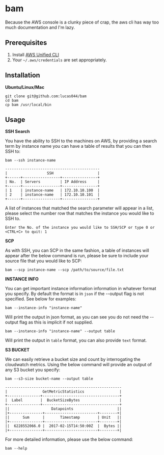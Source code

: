 bam
====
Because the AWS console is a clunky piece of crap, the aws cli has way too much documentation
and I'm lazy.

Prerequisites
-------------

1. Install [AWS Unified CLI](https://github.com/aws/aws-cli)
2. Your `~/.aws/credentials` are set appropriately.

Installation
------------

**Ubuntu/Linux/Mac**

    git clone git@github.com:lucas044/bam
    cd bam
    cp bam /usr/local/bin

Usage
-----

**SSH Search**

You have the ability to SSH to the machines on AWS, by providing a search term by instance name
you can have a table of results that you can then SSH to:

    bam --ssh instance-name

    -------------------------------------------
    |                  SSH                    |
    +------+-----------------+----------------+
    | No.  | Servers         | IP Address     |
    +------+-----------------+----------------+
    | 1    | instance-name   | 172.10.10.100  |
    | 2    | instance-name   | 172.10.10.101  |
    +------+-----------------+----------------+

A list of instances that matched the search parameter will appear in a list, please
select the number row that matches the instance you would like to SSH to.

    Enter the No. of the instance you would like to SSH/SCP or type 0 or <CTRL+C> to quit: 1

**SCP**

As with SSH, you can SCP in the same fashion, a table of instances will appear after the below
command is run, please be sure to include your source file that you would like to SCP:

    bam --scp instance-name --scp /path/to/source/file.txt

**INSTANCE INFO**

You can get important instance information information in whatever format you specify.
By default the format is in `json` if the --output flag is not specified. See below for examples:

    bam --instance-info "instance-name"

Will print the output in json format, as you can see you do not need the --output flag
as this is implicit if not supplied.

    bam --instance-info "instance-name" --output table

Will print the output in `table` format, you can also provide `text` format.

**S3 BUCKET**

We can easily retrieve a bucket size and count by interrogating the cloudwatch metrics.
Using the below command will provide an output of any S3 bucket you specify:

    bam --s3-size bucket-name --output table

    -----------------------------------------------------
    |                GetMetricStatistics                |
    +---------------+-----------------------------------+
    |  Label        |  BucketSizeBytes                  |
    +---------------+-----------------------------------+
    ||                   Datapoints                    ||
    |+---------------+------------------------+--------+|
    ||      Sum      |       Timestamp        | Unit   ||
    |+---------------+------------------------+--------+|
    ||  6228552066.0 |  2017-02-15T14:50:00Z  |  Bytes ||
    |+---------------+------------------------+--------+|

For more detailed information, please use the below command:

    bam --help
